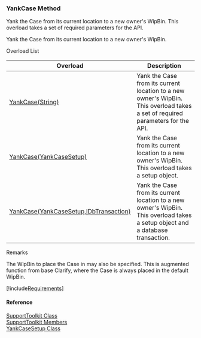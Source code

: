 ﻿### YankCase Method

Yank the Case from its current location to a new owner's WipBin. This overload takes a set of required parameters for the API.

Yank the Case from its current location to a new owner's WipBin.

Overload List

| Overload | Description |
| --- | --- |
| [YankCase(String)](FChoice.Toolkits.Clarify~FChoice.Toolkits.Clarify.Support.SupportToolkit~YankCase(String).md) | Yank the Case from its current location to a new owner's WipBin. This overload takes a set of required parameters for the API.   |
| [YankCase(YankCaseSetup)](FChoice.Toolkits.Clarify~FChoice.Toolkits.Clarify.Support.SupportToolkit~YankCase(YankCaseSetup).md) | Yank the Case from its current location to a new owner's WipBin. This overload takes a setup object.   |
| [YankCase(YankCaseSetup,IDbTransaction)](FChoice.Toolkits.Clarify~FChoice.Toolkits.Clarify.Support.SupportToolkit~YankCase(YankCaseSetup,IDbTransaction).md) | Yank the Case from its current location to a new owner's WipBin. This overload takes a setup object and a database transaction.   |

Remarks

The WipBin to place the Case in may also be specified. This is augmented function from base Clarify, where the Case is always placed in the default WipBin.

[!include[Requirements](../partials/requirements.md)]



#### Reference

[SupportToolkit Class](FChoice.Toolkits.Clarify~FChoice.Toolkits.Clarify.Support.SupportToolkit.md)  
[SupportToolkit Members](FChoice.Toolkits.Clarify~FChoice.Toolkits.Clarify.Support.SupportToolkit_members.md)  
[YankCaseSetup Class](FChoice.Toolkits.Clarify~FChoice.Toolkits.Clarify.Support.YankCaseSetup.md)